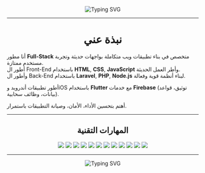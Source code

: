 <p align="center">
  <img src="https://readme-typing-svg.herokuapp.com?font=Fira+Code&size=40&pause=1000&color=00AEEF&width=700&lines=مرحباً+بكم+في+ملفي+الشخصي" alt="Typing SVG" />
</p>

---

<h1 align="center">نبذة عني</h1>

<p align="center" style="font-size:20px; line-height:1.6; max-width:800px; margin:auto;">

أنا مطور <b>Full-Stack</b> متخصص في بناء تطبيقات ويب متكاملة بواجهات حديثة وتجربة مستخدم ممتازة.  
أطور ال Front-End باستخدام <b>HTML</b>, <b>CSS</b>, <b>JavaScript</b> وأطر العمل الحديثة.  
وأطور ال Back-End باستخدام <b>Laravel</b>, <b>PHP</b>, <b>Node.js</b> لبناء أنظمة قوية وفعالة.  

أطور تطبيقات أندرويد وiOS باستخدام <b>Flutter</b> مع خدمات <b>Firebase</b> (توثيق، قواعد بيانات، وظائف سحابية).  

أهتم بتحسين الأداء، الأمان، وصيانة التطبيقات باستمرار.

</p>

---

<h2 align="center">المهارات التقنية</h2>

<p align="center">
  <img src="https://img.shields.io/badge/HTML5-E34F26?style=for-the-badge&logo=html5&logoColor=white" />
  <img src="https://img.shields.io/badge/CSS3-1572B6?style=for-the-badge&logo=css3&logoColor=white" />
  <img src="https://img.shields.io/badge/JavaScript-F7DF1E?style=for-the-badge&logo=javascript&logoColor=black" />
  <img src="https://img.shields.io/badge/Vue.js-35495E?style=for-the-badge&logo=vue.js&logoColor=4FC08D" />
  <img src="https://img.shields.io/badge/Laravel-FF2D20?style=for-the-badge&logo=laravel&logoColor=white" />
  <img src="https://img.shields.io/badge/PHP-777BB4?style=for-the-badge&logo=php&logoColor=white" />
  <img src="https://img.shields.io/badge/Node.js-339933?style=for-the-badge&logo=node.js&logoColor=white" />
  <img src="https://img.shields.io/badge/Flutter-02569B?style=for-the-badge&logo=flutter&logoColor=white" />
  <img src="https://img.shields.io/badge/Firebase-FFCA28?style=for-the-badge&logo=firebase&logoColor=black" />
  <img src="https://img.shields.io/badge/MySQL-4479A1?style=for-the-badge&logo=mysql&logoColor=white" />
  <img src="https://img.shields.io/badge/NoSQL-006400?style=for-the-badge&logo=mongodb&logoColor=white" />
  <img src="https://img.shields.io/badge/Google_Maps-4285F4?style=for-the-badge&logo=google-maps&logoColor=white" />
</p>

---

<p align="center">
  <img src="https://readme-typing-svg.herokuapp.com?font=Fira+Code&size=30&pause=1000&color=FF4500&width=600&lines=المهندس.+محمد+الحنــــــــــاني" alt="Typing SVG" />
</p>
